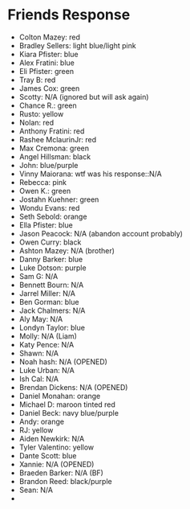 # Friends Response

- Colton Mazey: red
- Bradley Sellers: light blue/light pink
- Kiara Pfister: blue
- Alex Fratini: blue
- Eli Pfister: green
- Tray B: red
- James Cox: green
- Scotty: N/A (ignored but will ask again)
- Chance R.: green
- Rusto: yellow
- Nolan: red
- Anthony Fratini: red
- Rashee MclaurinJr: red
- Max Cremona: green
- Angel Hillsman: black
- John: blue/purple
- Vinny Maiorana: wtf was his response::N/A
- Rebecca: pink
- Owen K.: green
- Jostahn Kuehner: green
- Wondu Evans: red
- Seth Sebold: orange
- Ella Pfister: blue
- Jason Peacock: N/A (abandon account probably)
- Owen Curry: black
- Ashton Mazey: N/A (brother)
- Danny Barker: blue
- Luke Dotson: purple
- Sam G: N/A
- Bennett Bourn: N/A
- Jarrel Miller: N/A
- Ben Gorman: blue
- Jack Chalmers: N/A
- Aly May: N/A
- Londyn Taylor: blue
- Molly: N/A (Liam)
- Katy Pence: N/A
- Shawn: N/A
- Noah hash: N/A (OPENED)
- Luke Urban: N/A
- Ish Cal: N/A
- Brendan Dickens: N/A (OPENED)
- Daniel Monahan: orange
- Michael D: maroon tinted red
- Daniel Beck: navy blue/purple
- Andy: orange
- RJ: yellow
- Aiden Newkirk: N/A
- Tyler Valentino: yellow
- Dante Scott: blue
- Xannie: N/A (OPENED)
- Braeden Barker: N/A (BF)
- Brandon Reed: black/purple
- Sean: N/A
- 
